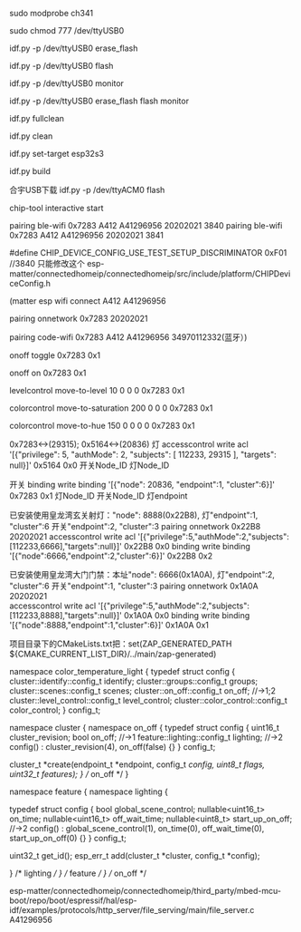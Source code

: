 sudo modprobe ch341

sudo chmod 777 /dev/ttyUSB0

idf.py -p /dev/ttyUSB0 erase_flash

idf.py -p /dev/ttyUSB0 flash 

idf.py -p /dev/ttyUSB0 monitor

idf.py -p /dev/ttyUSB0 erase_flash flash monitor

idf.py fullclean

idf.py clean

idf.py set-target esp32s3

idf.py build


合宇USB下载
idf.py -p /dev/ttyACM0 flash 


chip-tool interactive start

pairing ble-wifi 0x7283 A412  A41296956 20202021 3840
pairing ble-wifi 0x7283 A412  A41296956 20202021 3841

#define CHIP_DEVICE_CONFIG_USE_TEST_SETUP_DISCRIMINATOR 0xF01 //3840 只能修改这个
esp-matter/connectedhomeip/connectedhomeip/src/include/platform/CHIPDeviceConfig.h


(matter esp wifi connect A412 A41296956

pairing onnetwork 0x7283 20202021

pairing code-wifi 0x7283 A412 A41296956 34970112332(蓝牙）)


onoff toggle 0x7283 0x1

onoff on 0x7283 0x1

levelcontrol move-to-level 10 0 0 0 0x7283 0x1

colorcontrol move-to-saturation 200 0 0 0 0x7283 0x1

colorcontrol move-to-hue 150 0 0 0 0 0x7283 0x1



0x7283<->(29315);	0x5164<->(20836)
灯   accesscontrol write acl '[{"privilege": 5, "authMode": 2, "subjects": [ 112233,   29315    ], "targets": null}]' 0x5164	0x0
										       开关Node_ID			    灯Node_ID			

开关  binding write binding '[{"node": 20836,    "endpoint":1, "cluster":6}]' 0x7283	 0x1
				            灯Node_ID				    开关Node_ID  灯endpoint



已安装使用皇龙湾玄关射灯："node": 8888(0x22B8),    灯"endpoint":1, "cluster":6		开关"endpoint":2, "cluster":3
pairing onnetwork 0x22B8 20202021
accesscontrol write acl '[{"privilege":5,"authMode":2,"subjects":[112233,6666],"targets":null}]' 0x22B8 0x0
binding write binding '[{"node":6666,"endpoint":2,"cluster":6}]' 0x22B8 0x2

已安装使用皇龙湾大门门禁：本址"node": 6666(0x1A0A),   灯"endpoint":2, "cluster":6	开关"endpoint":1, "cluster":3	
pairing onnetwork 0x1A0A 20202021	            
accesscontrol write acl '[{"privilege":5,"authMode":2,"subjects":[112233,8888],"targets":null}]' 0x1A0A 0x0
binding write binding '[{"node":8888,"endpoint":1,"cluster":6}]' 0x1A0A 0x1
			            
项目目录下的CMakeLists.txt把：set(ZAP_GENERATED_PATH ${CMAKE_CURRENT_LIST_DIR}/../main/zap-generated)


namespace color_temperature_light {
typedef struct config {
    cluster::identify::config_t identify;
    cluster::groups::config_t groups;
    cluster::scenes::config_t scenes;
    cluster::on_off::config_t on_off;			//->1;2 
    cluster::level_control::config_t level_control;	
    cluster::color_control::config_t color_control;
} config_t;

namespace cluster {
namespace on_off {
typedef struct config {
    uint16_t cluster_revision;
    bool on_off;					//->1
    feature::lighting::config_t lighting;		//->2
    config() : cluster_revision(4), on_off(false) {}
} config_t;

cluster_t *create(endpoint_t *endpoint, config_t *config, uint8_t flags, uint32_t features);
} /* on_off */
}

namespace feature {
namespace lighting {

typedef struct config {
    bool global_scene_control;
    nullable<uint16_t> on_time;
    nullable<uint16_t> off_wait_time;
    nullable<uint8_t> start_up_on_off;			//->2
    config() : global_scene_control(1), on_time(0), off_wait_time(0), start_up_on_off(0) {}
} config_t;

uint32_t get_id();
esp_err_t add(cluster_t *cluster, config_t *config);

} /* lighting */
} /* feature */
} /* on_off */


esp-matter/connectedhomeip/connectedhomeip/third_party/mbed-mcu-boot/repo/boot/espressif/hal/esp-idf/examples/protocols/http_server/file_serving/main/file_server.c
A41296956


